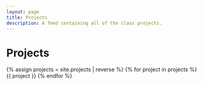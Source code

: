 ```yaml
---
layout: page
title: Projects
description: A feed containing all of the class projects.
---
```


# Projects

{% assign projects = site.projects | reverse %}
{% for project in projects %}
{{ project }}
{% endfor %}
